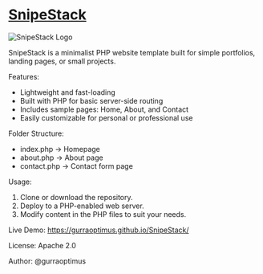 [SnipeStack](https://github.com/gurraoptimus/SnipeStack/tree/gh-page)
==========
![SnipeStack Logo](https://raw.githubusercontent.com/gurraoptimus/SnipeStack/gh-page/assets/snipestack.png)

SnipeStack is a minimalist PHP website template built for simple portfolios, landing pages, or small projects.

Features:
- Lightweight and fast-loading
- Built with PHP for basic server-side routing
- Includes sample pages: Home, About, and Contact
- Easily customizable for personal or professional use

Folder Structure:
- index.php          -> Homepage
- about.php          -> About page
- contact.php        -> Contact form page

Usage:
1. Clone or download the repository.
2. Deploy to a PHP-enabled web server.
3. Modify content in the PHP files to suit your needs.

Live Demo:
https://gurraoptimus.github.io/SnipeStack/

License:
Apache 2.0

Author:
@gurraoptimus
